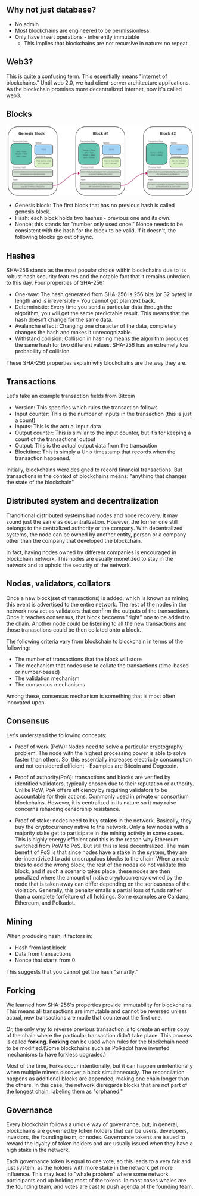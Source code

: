 

## Why not just database?
- No admin
- Most blockchains are engineered to be permissionless
- Only have insert operations - inherently immutable
  - This implies that blockchains are not recursive in nature: no repeat


## Web3? 
This is quite a confusing term. This essentially means "internet of blockchains."
Until web 2.0, we had client-server architecture applications. 
As the blockchain promises more decentralized internet, now it's called web3.


## Blocks
![blocks](images/blocks.png)

- Genesis block: The first block that has no previous hash is called genesis block. 
- Hash: each block holds two hashes - previous one and its own. 
- Nonce: this stands for "number only used once." Nonce needs to be consistent with the hash for the block to be valid. If it doesn't, the following blocks go out of sync.


## Hashes
SHA-256 stands as the most popular choice within blockchains due to its robust hash security features and the notable fact that it remains unbroken to this day. 
Four properties of SHA-256:
- One-way: The hash generated from SHA-256 is 256 bits (or 32 bytes) in length and is irreversible - You cannot get plaintext back.
- Deterministic: Every time you send a particular data through the algorithm, you will get the same predictable result. This means that the hash doesn’t change for the same data.
- Avalanche effect: Changing one character of the data, completely changes the hash and makes it unrecognizable.
- Withstand collision: Collision in hashing means the algorithm produces the same hash for two different values. SHA-256 has an extremely low probability of collision

These SHA-256 properties explain why blockchains are the way they are.


## Transactions 
Let's take an example transaction fields from Bitcoin
- Version: This specifies which rules the transaction follows
- Input counter:  This is the number of inputs in the transaction (this is just a count)
- Inputs: This is the actual input data
- Output counter: This is similar to the input counter, but it’s for keeping a count of the transactions’ output
- Output: This is the actual output data from the transaction
- Blocktime: This is simply a Unix timestamp that records when the transaction happened.

Initially, blockchains were designed to record financial transactions. But transactions in the context of blockchains means:
"anything that changes the state of the blockchain"


## Distributed system and decentralization
Tranditional distributed systems had nodes and node recovery. It may sound just the same as decentralization. 
However, the former one still belongs to the centralized authority or the company. With decentralized systems, the node can be owned by
another entity, person or a company other than the company that developed the blockchain.

In fact, having nodes owned by different companies is encouraged in blockchain network. This nodes are usually monetized to stay in the network
and to uphold the security of the network.


## Nodes, validators, collators
Once a new block(set of transactions) is added, which is known as mining, this event is advertised to the entire network.
The rest of the nodes in the network now act as validators that confirm the outputs of the transactions. Once it reaches consensus, 
that block becoems "right" one to be added to the chain. Another node could be listening to all the new transactions and those tranasctions could be then collated onto a block.

The following criteria vary from blockchain to blockchain in terms of the following:
- The number of transactions that the block will store
- The mechanism that nodes use to collate the transactions (time-based or number-based)
- The validation mechanism
- The consensus mechanisms

Among these, consensus mechanism is something that is most often innovated upon.


## Consensus
Let's understand the following concepts:
- Proof of work (PoW): Nodes need to solve a particular cryptography problem. The node with the highest processing power is able to solve faster than others. So, this essentially increases electricity consumption and not considered efficient - Examples are Bitcoin and Dogecoin. 

- Proof of authority(PoA): transactions and blocks are verified by identified validators, typically chosen due to their reputation or authority. Unlike PoW, PoA offers efficiency by requiring validators to be accountable for their actions. Commonly used in private or consortium blockchains. However, it is centralized in its nature so it may raise concerns reharding censorship resistance.

- Proof of stake: nodes need to buy **stakes** in the network. Basically, they buy the cryptocurrency native to the network. Only a few nodes with a majority stake get to participate in the mining activity in some cases. This is highly energy efficient and this is the reason why Ethereum switched from PoW to PoS. But still this is less decentralized. The main benefit of PoS is that since nodes have a stake in the system, they are de-incentivized to add unscrupulous blocks to the chain. When a node tries to add the wrong block, the rest of the nodes do not validate this block, and if such a scenario takes place, these nodes are then penalized where the amount of native cryptocurrency owned by the node that is taken away can differ depending on the seriousness of the violation. Generally, this penalty entails a partial loss of funds rather than a complete forfeiture of all holdings. Some examples are Cardano, Ethereum, and Polkadot.

## Mining
When producing hash, it factors in:
- Hash from last block
- Data from transactions
- Nonce that starts from 0

This suggests that you cannot get the hash "smartly."

## Forking
We learned how SHA-256's properties provide immutability for blockchains. This means all transactions are immutable and cannot be reversed unless actual, new transactions are made that counteract the first one. 

Or, the only way to reverse previous transaction is to create an entire copy of the chain where the particular transaction didn't take place. This process is called **forking**.
**Forking** can be used when rules for the blockchain need to be modified.(Some blockchains such as Polkadot have invented mechanisms to have forkless upgrades.)

Most of the time, Forks occur intentionally, but it can happen unintentionally when multiple miners discover a block simultaneously. The reconcilation happens as additional blocks are appended, making one chain longer than the others. In this case, the network disregards blocks that are not part of the longest chain, labeling them as "orphaned."

## Governance
Every blockchain follows a unique way of governance, but, in general, blockchains are governed by token holders that can be users, developers, investors, the founding team, or nodes. Governance tokens are issued to reward the loyalty of token holders and are usually issued when they have a high stake in the network. 

Each governance token is equal to one vote, so this leads to a very fair and just system, as the holders with more stake in the network get more influence.
This may lead to "whale problem" where some network participants end up holding most of the tokens. In most cases whales are the founding team, and votes are cast to push
agenda of the founding team.
